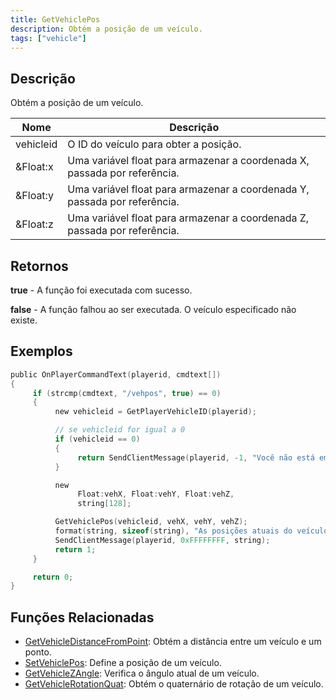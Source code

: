 ```yaml
---
title: GetVehiclePos
description: Obtém a posição de um veículo.
tags: ["vehicle"]
---
```


## Descrição

Obtém a posição de um veículo.

| Nome       | Descrição                                                               |
| ---------- | ----------------------------------------------------------------------- |
| vehicleid  | O ID do veículo para obter a posição.                                   |
| &Float:x   | Uma variável float para armazenar a coordenada X, passada por referência. |
| &Float:y   | Uma variável float para armazenar a coordenada Y, passada por referência. |
| &Float:z   | Uma variável float para armazenar a coordenada Z, passada por referência. |

## Retornos

**true** - A função foi executada com sucesso.

**false** - A função falhou ao ser executada. O veículo especificado não existe.

## Exemplos

```c
public OnPlayerCommandText(playerid, cmdtext[])
{
     if (strcmp(cmdtext, "/vehpos", true) == 0)
     {
          new vehicleid = GetPlayerVehicleID(playerid);

          // se vehicleid for igual a 0
          if (vehicleid == 0)
          {
               return SendClientMessage(playerid, -1, "Você não está em nenhum veículo!");
          }

          new
               Float:vehX, Float:vehY, Float:vehZ,
               string[128];

          GetVehiclePos(vehicleid, vehX, vehY, vehZ);
          format(string, sizeof(string), "As posições atuais do veículo são: %f, %f, %f", vehX, vehY, vehZ);
          SendClientMessage(playerid, 0xFFFFFFFF, string);
          return 1;
     }

     return 0;
}
```

## Funções Relacionadas

- [GetVehicleDistanceFromPoint](GetVehicleDistanceFromPoint): Obtém a distância entre um veículo e um ponto.
- [SetVehiclePos](SetVehiclePos): Define a posição de um veículo.
- [GetVehicleZAngle](GetVehicleZAngle): Verifica o ângulo atual de um veículo.
- [GetVehicleRotationQuat](GetVehicleRotationQuat): Obtém o quaternário de rotação de um veículo.
